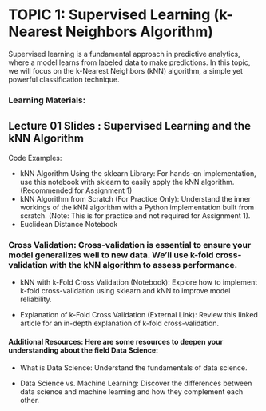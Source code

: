 

# TOPIC 1: Supervised Learning (k-Nearest Neighbors Algorithm)



Supervised learning is a fundamental approach in predictive analytics, where a model learns from labeled data to make predictions. In this topic, we will focus on the k-Nearest Neighbors (kNN) algorithm, a simple yet powerful classification technique.

### Learning Materials:

## Lecture 01 Slides : Supervised Learning and the kNN Algorithm

Code Examples:

- kNN Algorithm Using the sklearn Library: For hands-on implementation, use this notebook with sklearn to easily apply the kNN algorithm. (Recommended for Assignment 1)
- kNN Algorithm from Scratch (For Practice Only): Understand the inner workings of the kNN algorithm with a Python implementation built from scratch. (Note: This is for practice and not required for Assignment 1).
- Euclidean Distance Notebook

### Cross Validation: Cross-validation is essential to ensure your model generalizes well to new data. We’ll use k-fold cross-validation with the kNN algorithm to assess performance.

- kNN with k-Fold Cross Validation (Notebook): Explore how to implement k-fold cross-validation using sklearn and kNN to improve model reliability.

- Explanation of k-Fold Cross Validation (External Link): Review this linked article for an in-depth explanation of k-fold cross-validation.

#### Additional Resources: Here are some resources to deepen your understanding about the field Data Science:

- What is Data Science: Understand the fundamentals of data science.

- Data Science vs. Machine Learning: Discover the differences between data science and machine learning and how they complement each other.

